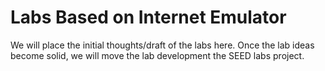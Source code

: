 # Labs Based on Internet Emulator

We will place the initial thoughts/draft of 
the labs here. Once the lab ideas become solid,
we will move the lab development the SEED labs
project. 
